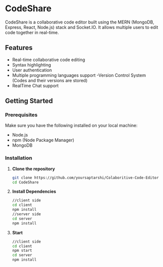 # CodeShare

CodeShare is a collaborative code editor built using the MERN (MongoDB, Express, React, Node.js) stack and Socket.IO. It allows multiple users to edit code together in real-time.

## Features

- Real-time collaborative code editing
- Syntax highlighting
- User authentication
- Multiple programming languages support
-Version Control System (Codes and their versions are stored)
- RealTime Chat support

## Getting Started

### Prerequisites

Make sure you have the following installed on your local machine:

- Node.js
- npm (Node Package Manager)
- MongoDB

### Installation

1. **Clone the repository**

   ```sh
   git clone https://github.com/yoursaptarshi/Colaboritive-Code-Editor.git
   cd CodeShare

2. **Install Dependencies**
    ```sh
    //client side
    cd client
    npm install
    //server side
    cd server
    npm install
3. **Start**
    ```sh
    //client side
    cd client
    npm start
    cd server
    npm install
